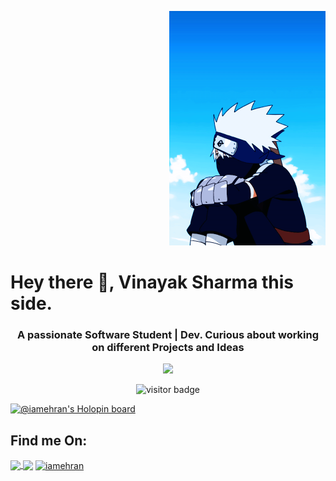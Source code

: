 <p align="right">
<img src="assets/hyE.gif" width="250px">
</p>
<h1 align="top">Hey there 👋, Vinayak Sharma this side. </h1>
<h3 align="center">A passionate Software Student | Dev. Curious about working on different Projects and Ideas</h3>
<p align="center">
<img src="https://github-readme-stats.vercel.app/api?username=iamehran&show_icons=true&theme=radical">
  </p>
 <p align="center">
   <img src="https://visitor-badge.laobi.icu/badge?page_id=iamehran.iamehran" alt="visitor badge"/> 
</p>

<!-- ![Logo](https://hacktoberfest.com/_next/static/media/opengraph.da6e44c0.png) -->
<!-- [![@iamehran's Holopin board](https://holopin.me/iamehran)](https://holopin.io/@iamehran) -->
[![@iamehran's Holopin board](https://holopin.me/iamehran)](https://holopin.io/@iamehran)

<h2>Find me On:</h2>
<a href="https://www.instagram.com/iamehraan/" target="blank"><img align="center" src="https://media.giphy.com/media/WyZy1cltG36Y04OCLG/giphy.gif" width="50px" /> </a> <a href="https://www.linkedin.com/in/mehran-firdous-78b582207/" target="blank"><img align="center" src="https://media.giphy.com/media/HQTYdpx1yhxWpugAi2/giphy.gif" width="50px" /></a> <a href="https://dev.to/iamehran" target="blank"><img align="center" src="https://cdn.jsdelivr.net/npm/simple-icons@3.0.1/icons/dev-dot-to.svg" alt="iamehran" height="40" width="50" /></a>

